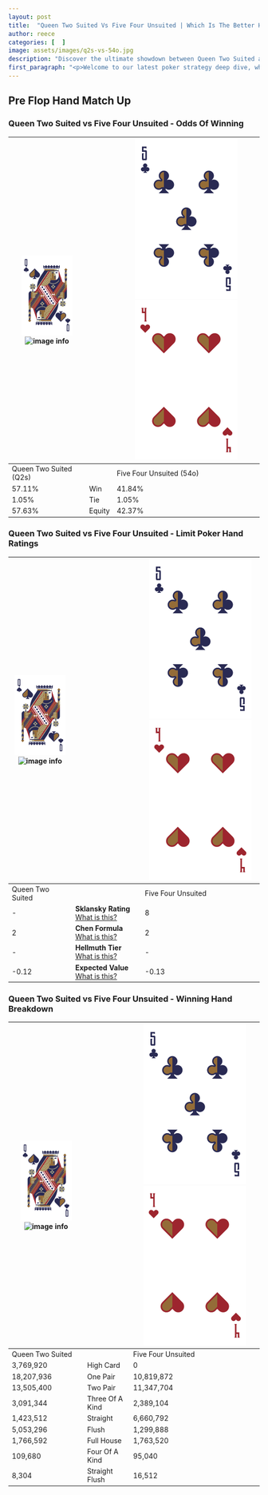 ```yaml
---
layout: post
title:  "Queen Two Suited Vs Five Four Unsuited | Which Is The Better Hand In Poker? A Complete Guide"
author: reece
categories: [  ]
image: assets/images/q2s-vs-54o.jpg
description: "Discover the ultimate showdown between Queen Two Suited and Five Four Unsuited in poker! Uncover the odds, strategies, and scenarios where one hand triumphs over the other. Get ready to up your poker game with this thrilling analysis."
first_paragraph: "<p>Welcome to our latest poker strategy deep dive, where we're pitting two distinct hands against each other in a high-stakes showdown: Queen Two Suited vs Five Four Unsuited.</p><p>In the dynamic world of poker, every decision counts, and knowing which hand holds the upper hand is key to your success at the table.</p><p>In this article, we'll dissect these two hands, explore the scenarios where one dominates the other, and equip you with the knowledge to make strategic choices that can tip the odds in your favor.</p><p>Get ready to unravel the intriguing dynamics of these poker hands and elevate your game to new heights.</p>"
---
```




[comment]: # (sp0)

## Pre Flop Hand Match Up

<div class="table hand-ratings" markdown="1"> 



### Queen Two Suited vs Five Four Unsuited - Odds Of Winning


    
| ![image info](assets/images/hand1/Q.png) ![image info](assets/images/hand1/2s.png) |  | ![image info](assets/images/hand2/5.png) ![image info](assets/images/hand2/4o.png) |
| -------- | -------- | -------- |
| Queen Two Suited (Q2s) |  | Five Four Unsuited (54o) |
| 57.11% | Win | 41.84% |
| 1.05% | Tie | 1.05% |
| 57.63% | Equity | 42.37% |




[comment]: # (sp1)



### Queen Two Suited vs Five Four Unsuited - Limit Poker Hand Ratings


    
| ![image info](assets/images/hand1/Q.png) ![image info](assets/images/hand1/2s.png) |  | ![image info](assets/images/hand2/5.png) ![image info](assets/images/hand2/4o.png) |
| -------- | -------- | -------- |
| Queen Two Suited |  | Five Four Unsuited |
| - | **Sklansky Rating** [What is this?](/sklansky-rating-explained) | 8 |
| 2 | **Chen Formula** [What is this?](/chen-formula-explained) | 2 |
| - | **Hellmuth Tier** [What is this?](/Hellmuth-tier-explained) | - |
| -0.12 | **Expected Value** [What is this?](/expected-value-explained) | -0.13 |




[comment]: # (sp2)



### Queen Two Suited vs Five Four Unsuited - Winning Hand Breakdown


    
| ![image info](assets/images/hand1/Q.png) ![image info](assets/images/hand1/2s.png) |  | ![image info](assets/images/hand2/5.png) ![image info](assets/images/hand2/4o.png) |
| -------- | -------- | -------- |
| Queen Two Suited |  | Five Four Unsuited |
| 3,769,920 | High Card | 0 |
| 18,207,936 | One Pair | 10,819,872 |
| 13,505,400 | Two Pair | 11,347,704 |
| 3,091,344 | Three Of A Kind | 2,389,104 |
| 1,423,512 | Straight | 6,660,792 |
| 5,053,296 | Flush | 1,299,888 |
| 1,766,592 | Full House | 1,763,520 |
| 109,680 | Four Of A Kind | 95,040 |
| 8,304 | Straight Flush | 16,512 |




[comment]: # (sp3)



</div>

[comment]: # (sp4)



[comment]: # (sp5)

